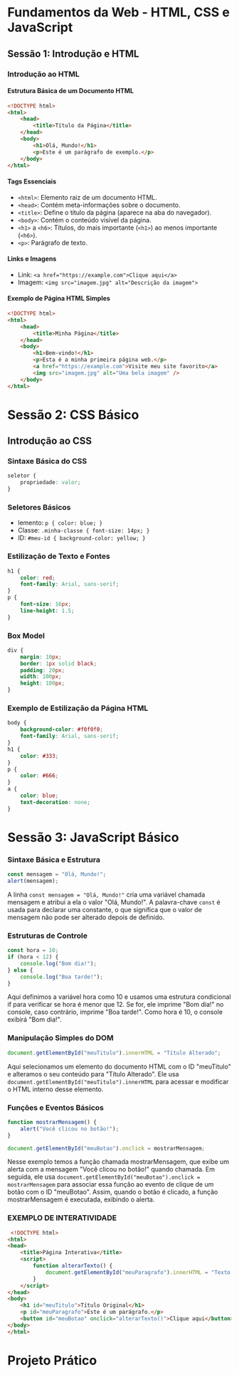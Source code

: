 # Fundamentos da Web - HTML, CSS e JavaScript

## Sessão 1: Introdução e HTML

### Introdução ao HTML

#### Estrutura Básica de um Documento HTML

```html
<!DOCTYPE html>
<html>
    <head>
        <title>Título da Página</title>
    </head>
    <body>
        <h1>Olá, Mundo!</h1>
        <p>Este é um parágrafo de exemplo.</p>
    </body>
</html>
```

#### Tags Essenciais

-   `<html>`: Elemento raiz de um documento HTML.
-   `<head>`: Contém meta-informações sobre o documento.
-   `<title>`: Define o título da página (aparece na aba do navegador).
-   `<body>`: Contém o conteúdo visível da página.
-   `<h1>` a `<h6>`: Títulos, do mais importante (`<h1>`) ao menos importante (`<h6>`).
-   `<p>`: Parágrafo de texto.

#### Links e Imagens

-   Link: `<a href="https://example.com">Clique aqui</a>`
-   Imagem: `<img src="imagem.jpg" alt="Descrição da imagem">`

#### Exemplo de Página HTML Simples

```html
<!DOCTYPE html>
<html>
    <head>
        <title>Minha Página</title>
    </head>
    <body>
        <h1>Bem-vindo!</h1>
        <p>Esta é a minha primeira página web.</p>
        <a href="https://example.com">Visite meu site favorito</a>
        <img src="imagem.jpg" alt="Uma bela imagem" />
    </body>
</html>
```

# Sessão 2: CSS Básico

## Introdução ao CSS

### Sintaxe Básica do CSS

```css
seletor {
    propriedade: valor;
}
```

### Seletores Básicos

-   lemento: `p { color: blue; }`
-   Classe: `.minha-classe { font-size: 14px; }`
-   ID: `#meu-id { background-color: yellow; }`

### Estilização de Texto e Fontes

```css
h1 {
    color: red;
    font-family: Arial, sans-serif;
}
p {
    font-size: 16px;
    line-height: 1.5;
}
```

### Box Model

```css
div {
    margin: 10px;
    border: 1px solid black;
    padding: 20px;
    width: 100px;
    height: 100px;
}
```

### Exemplo de Estilização da Página HTML

```css
body {
    background-color: #f0f0f0;
    font-family: Arial, sans-serif;
}
h1 {
    color: #333;
}
p {
    color: #666;
}
a {
    color: blue;
    text-decoration: none;
}
```

# Sessão 3: JavaScript Básico

### Sintaxe Básica e Estrutura

~~~javascript
const mensagem = "Olá, Mundo!";
alert(mensagem);
~~~


A linha ``` const mensagem = "Olá, Mundo!" ``` cria uma variável chamada mensagem e atribui a ela o valor "Olá, Mundo!".
A palavra-chave ```const``` é usada para declarar uma constante, o que significa que o valor de mensagem não pode ser alterado depois de definido.


###  Estruturas de Controle

~~~javascript
const hora = 10;
if (hora < 12) {
    console.log("Bom dia!");
} else {
    console.log("Boa tarde!");
}
~~~

Aqui definimos a variável hora como 10 e usamos uma estrutura condicional if para verificar se hora é menor que 12. Se for, ele imprime "Bom dia!" no console, caso contrário, imprime "Boa tarde!". Como hora é 10, o console exibirá "Bom dia!".


###  Manipulação Simples do DOM


~~~javascript
document.getElementById("meuTitulo").innerHTML = "Título Alterado";
~~~


Aqui selecionamos um elemento do documento HTML com o ID "meuTitulo" e alteramos o seu conteúdo para "Título Alterado". Ele usa ````document.getElementById("meuTitulo").innerHTML```` para acessar e modificar o HTML interno desse elemento.


###  Funções e Eventos Básicos

~~~javascript
function mostrarMensagem() {
    alert("Você clicou no botão!");
}

document.getElementById("meuBotao").onclick = mostrarMensagem;
~~~

Nesse exemplo temos a função chamada mostrarMensagem, que exibe um alerta com a mensagem "Você clicou no botão!" quando chamada. Em seguida, ele usa ``document.getElementById("meuBotao").onclick = mostrarMensagem`` para associar essa função ao evento de clique de um botão com o ID "meuBotao". Assim, quando o botão é clicado, a função mostrarMensagem é executada, exibindo o alerta.



 ### EXEMPLO DE INTERATIVIDADE

~~~html
 <!DOCTYPE html>
<html>
<head>
    <title>Página Interativa</title>
    <script>
        function alterarTexto() {
            document.getElementById("meuParagrafo").innerHTML = "Texto alterado pelo JavaScript!";
        }
    </script>
</head>
<body>
    <h1 id="meuTitulo">Título Original</h1>
    <p id="meuParagrafo">Este é um parágrafo.</p>
    <button id="meuBotao" onclick="alterarTexto()">Clique aqui</button>
</body>
</html>
~~~


# Projeto Prático